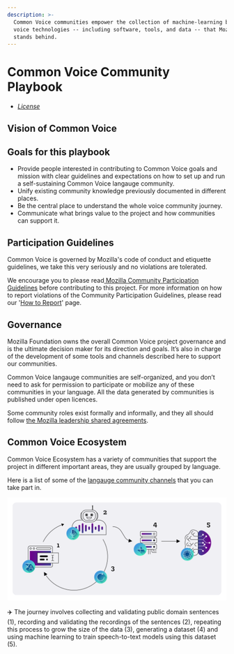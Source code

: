 ```yaml
---
description: >-
  Common Voice communities empower the collection of machine-learning based
  voice technologies -- including software, tools, and data -- that Mozilla
  stands behind.
---
```


# Common Voice Community Playbook

* [_License_](https://github.com/Heyhillary/community-playbook/tree/47fbc178e05e47ec192efd51e62f393b31ceacbc/LICENSE.md)

## Vision of Common Voice

## Goals for this playbook

* Provide people interested in contributing to Common Voice goals and mission with clear guidelines and expectations on how to set up and run a self-sustaining Common Voice langauge community.
* Unify existing community knowledge previously documented in different places.
* Be the central place to understand the whole voice community journey.
* Communicate what brings value to the project and how communities can support it.

## Participation Guidelines

Common Voice is governed by Mozilla's code of conduct and etiquette guidelines, we take this very seriously and no violations are tolerated.

We encourage you to please read[ Mozilla Community Participation Guidelines](https://www.mozilla.org/about/governance/policies/participation/) before contributing to this project. For more information on how to report violations of the Community Participation Guidelines, please read our '[How to Report](https://www.mozilla.org/about/governance/policies/participation/reporting/)' page.

## Governance

Mozilla Foundation owns the overall Common Voice project governance and is the ultimate decision maker for its direction and goals. It’s also in charge of the development of some tools and channels described here to support our communities.

Common Voice langauge communities are self-organized, and you don’t need to ask for permission to participate or mobilize any of these communities in your language. All the data generated by communities is published under open licences.

Some community roles exist formally and informally, and they all should follow [the Mozilla leadership shared agreements](https://discourse.mozilla.org/t/what-s-next-for-volunteer-leadership-in-2018-shared-agreements/25091).

## Common Voice Ecosystem

Common Voice Ecosystem has a variety of communities that support the project in different important areas, they are usually grouped by language.

Here is a list of some of the [langauge community channels](https://github.com/common-voice/common-voice/blob/main/docs/COMMUNITIES.md) that you can take part in.

![Voice journey quantities](.gitbook/assets/voice-journey.png)

✈️ The journey involves collecting and validating public domain sentences \(1\), recording and validating the recordings of the sentences \(2\), repeating this process to grow the size of the data \(3\), generating a dataset \(4\) and using machine learning to train speech-to-text models using this dataset \(5\).

